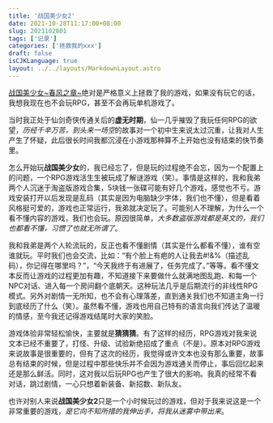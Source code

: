 ```yaml
---
title: '战国美少女2'
date: 2021-10-28T11:17:00+08:00
slug: 2021102801
tags: ['记录']
categories: ['拯救我的xxx']
draft: false
isCJKLanguage: true
layout: ../../layouts/MarkdownLayout.astro
---
```


[战国美少女~春风之章~](https://www.douban.com/game/26366141/)绝对是严格意义上拯救了我的游戏，如果没有玩它的话，我想我现在也不会玩RPG，甚至不会再玩单机游戏了。

当时我正处于仙剑奇侠传通关后的**虚无时期**，仙一几乎摧毁了我玩任何RPG的欲望，*历经千辛万苦，到头来一场空*的故事对一个初中生来说太过沉重，让我对人生产生了怀疑，此后很长时间我都沉浸在小游戏那种算不上开始也没有结束的快节奏里。

怎么开始玩**战国美少女**的，我已经忘了，但是玩的过程绝不会忘，因为一个配置上的问题，一个RPG游戏活生生被玩成了解谜游戏（笑）。事情是这样的，我和我弟两个人沉迷于淘盗版游戏合集，5块钱一张碟可能有好几个游戏，感觉也不亏。游戏安装打开以后发现是乱码（其实是因为电脑缺少字体，我们也不懂），但是看着风格挺可爱的，游戏也正常运行，我弟就决定玩了。可能别人不理解，为什么一个看不懂内容的游戏，我们也会玩。原因很简单，*大多数盗版游戏都是英文的，我们也都看不懂，习惯了也就无所谓了*。

我和我弟是两个人轮流玩的，反正也看不懂剧情（其实是什么都看不懂），谁有空谁就玩。平时我们也会交流，比如：“有个脸上有疤的人让我去#!&%（描述乱码），你记得在哪里吗？”，“今天我终于有进展了，任务完成了。”等等。看不懂文本反而让游戏的过程更加有趣，不知道接下来要做什么就满地图乱跑、和每一个NPC对话、进入每一个房间翻个底朝天。这种玩法几乎是后期流行的非线性RPG模式。另外对剧情一无所知，也不会有心理落差，直到通关我们也不知道主角一行到底经历了什么（笑）。虽然看不懂，游戏也用自己特有的语言向我们传达了温暖的情感，至今我还记得游戏结尾时大家的笑脸。

游戏体验非常轻松愉快，主要就是**猜猜猜**。有了这样的经历，RPG游戏对我来说文本已经不重要了，打怪、升级、试验新绝招成了重点（不是）。原本对RPG游戏来说故事是很重要的，但有了这次的经历，我觉得或许文本也没有那么重要，故事总有结束的时候，但是过程中那些快乐并不会因为游戏通关而停止，事后回忆起来还是那么鲜活。同时，这对我以后玩RPG也产生了很大的影响。我真的经常不看对话，跳过剧情，一心只想着新装备、新招数、新队友。

也许对别人来说**战国美少女2**只是一个小时候玩过的游戏，但对于我来说这是一个非常重要的游戏，*是它向不知所措的我伸出手，将我从迷雾中带出来*。
